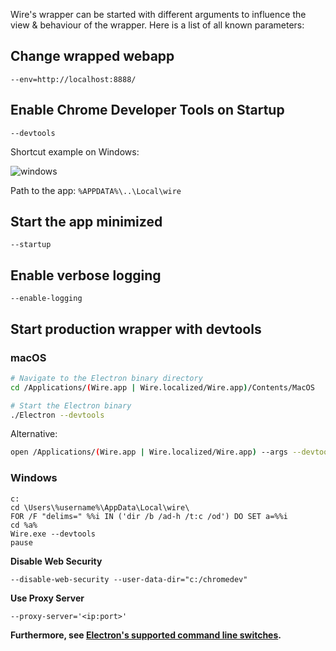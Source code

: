 Wire's wrapper can be started with different arguments to influence the view & behaviour of the wrapper. Here is a list of all known parameters:

## Change wrapped webapp

```
--env=http://localhost:8888/
```

## Enable Chrome Developer Tools on Startup

```
--devtools
```

Shortcut example on Windows:

![windows](https://cloud.githubusercontent.com/assets/469989/22371754/30759b80-e499-11e6-9e77-2f25ac71bb57.png)

Path to the app: `%APPDATA%\..\Local\wire`

## Start the app minimized

```
--startup
```

## Enable verbose logging

```
--enable-logging
```

## Start production wrapper with devtools

### macOS

```bash
# Navigate to the Electron binary directory
cd /Applications/(Wire.app | Wire.localized/Wire.app)/Contents/MacOS

# Start the Electron binary
./Electron --devtools
```

Alternative:

```bash
open /Applications/(Wire.app | Wire.localized/Wire.app) --args --devtools
```

### Windows

```
c:
cd \Users\%username%\AppData\Local\wire\
FOR /F "delims=" %%i IN ('dir /b /ad-h /t:c /od') DO SET a=%%i
cd %a%
Wire.exe --devtools
pause
```

**Disable Web Security**

```
--disable-web-security --user-data-dir="c:/chromedev"
```

**Use Proxy Server**
```
--proxy-server='<ip:port>'
```

**Furthermore, see [Electron's supported command line switches](https://github.com/electron/electron/blob/master/docs/api/chrome-command-line-switches.md).**